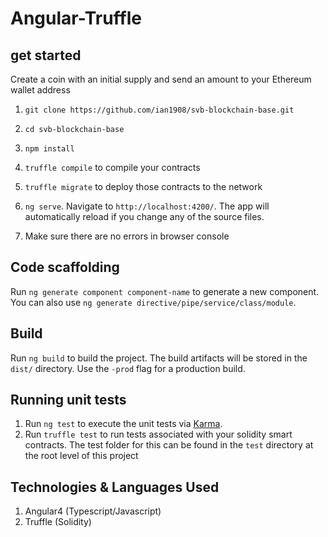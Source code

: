 # Angular-Truffle

## get started
Create a coin with an initial supply and send an amount to your Ethereum wallet address

1. `git clone https://github.com/ian1908/svb-blockchain-base.git`
2. `cd svb-blockchain-base`
3. `npm install`





4. `truffle compile` to compile your contracts
5. `truffle migrate` to deploy those contracts to the network
6. `ng serve`. Navigate to `http://localhost:4200/`. The app will automatically reload if you change any of the source files.
7. Make sure there are no errors in browser console

## Code scaffolding

Run `ng generate component component-name` to generate a new component. You can also use `ng generate directive/pipe/service/class/module`.

## Build

Run `ng build` to build the project. The build artifacts will be stored in the `dist/` directory. Use the `-prod` flag for a production build.

## Running unit tests

1. Run `ng test` to execute the unit tests via [Karma](https://karma-runner.github.io).
2. Run `truffle test` to run tests associated with your solidity smart contracts. The test folder for this can be found in the `test` directory at the root level of this project


## Technologies & Languages Used
1. Angular4 (Typescript/Javascript)
2. Truffle (Solidity)
